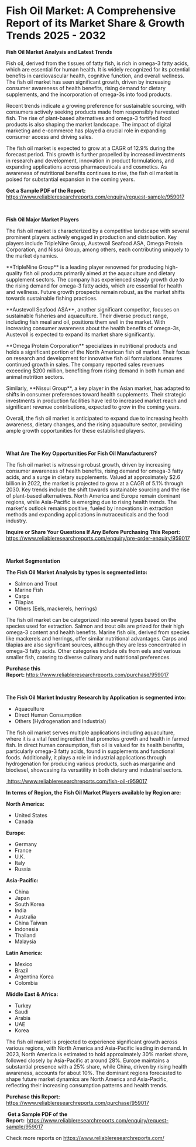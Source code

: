 <p><h1>Fish Oil Market: A Comprehensive Report of its Market Share & Growth Trends 2025 - 2032</h1></p><p><strong>Fish Oil Market Analysis and Latest Trends</strong></p>
<p><p>Fish oil, derived from the tissues of fatty fish, is rich in omega-3 fatty acids, which are essential for human health. It is widely recognized for its potential benefits in cardiovascular health, cognitive function, and overall wellness. The fish oil market has seen significant growth, driven by increasing consumer awareness of health benefits, rising demand for dietary supplements, and the incorporation of omega-3s into food products.</p><p>Recent trends indicate a growing preference for sustainable sourcing, with consumers actively seeking products made from responsibly harvested fish. The rise of plant-based alternatives and omega-3 fortified food products is also shaping the market landscape. The impact of digital marketing and e-commerce has played a crucial role in expanding consumer access and driving sales.</p><p>The fish oil market is expected to grow at a CAGR of 12.9% during the forecast period. This growth is further propelled by increased investments in research and development, innovation in product formulations, and expanding applications across pharmaceuticals and cosmetics. As awareness of nutritional benefits continues to rise, the fish oil market is poised for substantial expansion in the coming years.</p></p>
<p><strong>Get a Sample PDF of the Report:&nbsp;</strong> <a href="https://www.reliableresearchreports.com/enquiry/request-sample/959017?utm_campaign=3054&utm_medium=2&utm_source=Github&utm_content=ia&utm_term=08032025&utm_id=fish-oil">https://www.reliableresearchreports.com/enquiry/request-sample/959017</a></p>
<p>&nbsp;</p>
<p><strong>Fish Oil Major Market Players</strong></p>
<p><p>The fish oil market is characterized by a competitive landscape with several prominent players actively engaged in production and distribution. Key players include TripleNine Group, Austevoll Seafood ASA, Omega Protein Corporation, and Nissui Group, among others, each contributing uniquely to the market dynamics.</p><p>**TripleNine Group** is a leading player renowned for producing high-quality fish oil products primarily aimed at the aquaculture and dietary supplement sectors. The company has experienced steady growth due to the rising demand for omega-3 fatty acids, which are essential for health and wellness. Future growth prospects remain robust, as the market shifts towards sustainable fishing practices.</p><p>**Austevoll Seafood ASA**, another significant competitor, focuses on sustainable fisheries and aquaculture. Their diverse product range, including fish meal and oil, positions them well in the market. With increasing consumer awareness about the health benefits of omega-3s, Austevoll is expected to expand its market share significantly.</p><p>**Omega Protein Corporation** specializes in nutritional products and holds a significant portion of the North American fish oil market. Their focus on research and development for innovative fish oil formulations ensures continued growth in sales. The company reported sales revenues exceeding $200 million, benefiting from rising demand in both human and animal nutrition sectors.</p><p>Similarly, **Nissui Group**, a key player in the Asian market, has adapted to shifts in consumer preferences toward health supplements. Their strategic investments in production facilities have led to increased market reach and significant revenue contributions, expected to grow in the coming years.</p><p>Overall, the fish oil market is anticipated to expand due to increasing health awareness, dietary changes, and the rising aquaculture sector, providing ample growth opportunities for these established players.</p></p>
<p>&nbsp;</p>
<p><strong>What Are The Key Opportunities For Fish Oil Manufacturers?</strong></p>
<p><p>The fish oil market is witnessing robust growth, driven by increasing consumer awareness of health benefits, rising demand for omega-3 fatty acids, and a surge in dietary supplements. Valued at approximately $2.6 billion in 2022, the market is projected to grow at a CAGR of 5.1% through 2030. Key trends include the shift towards sustainable sourcing and the rise of plant-based alternatives. North America and Europe remain dominant regions, while Asia-Pacific is emerging due to rising health trends. The market's outlook remains positive, fueled by innovations in extraction methods and expanding applications in nutraceuticals and the food industry.</p></p>
<p><strong>Inquire or Share Your Questions If Any Before Purchasing This Report:</strong> <a href="https://www.reliableresearchreports.com/enquiry/pre-order-enquiry/959017?utm_campaign=3054&utm_medium=2&utm_source=Github&utm_content=ia&utm_term=08032025&utm_id=fish-oil">https://www.reliableresearchreports.com/enquiry/pre-order-enquiry/959017</a></p>
<p>&nbsp;</p>
<p><strong>Market Segmentation</strong></p>
<p><strong>The Fish Oil Market Analysis by types is segmented into:</strong></p>
<p><ul><li>Salmon and Trout</li><li>Marine Fish</li><li>Carps</li><li>Tilapias</li><li>Others (Eels, mackerels, herrings)</li></ul></p>
<p><p>The fish oil market can be categorized into several types based on the species used for extraction. Salmon and trout oils are prized for their high omega-3 content and health benefits. Marine fish oils, derived from species like mackerels and herrings, offer similar nutritional advantages. Carps and tilapias are also significant sources, although they are less concentrated in omega-3 fatty acids. Other categories include oils from eels and various smaller fish, catering to diverse culinary and nutritional preferences.</p></p>
<p><strong>Purchase this Report:&nbsp;</strong><a href="https://www.reliableresearchreports.com/purchase/959017?utm_campaign=3054&utm_medium=2&utm_source=Github&utm_content=ia&utm_term=08032025&utm_id=fish-oil">https://www.reliableresearchreports.com/purchase/959017</a></p>
<p>&nbsp;</p>
<p><strong>The Fish Oil Market Industry Research by Application is segmented into:</strong></p>
<p><ul><li>Aquaculture</li><li>Direct Human Consumption</li><li>Others (Hydrogenation and Industrial)</li></ul></p>
<p><p>The fish oil market serves multiple applications including aquaculture, where it is a vital feed ingredient that promotes growth and health in farmed fish. In direct human consumption, fish oil is valued for its health benefits, particularly omega-3 fatty acids, found in supplements and functional foods. Additionally, it plays a role in industrial applications through hydrogenation for producing various products, such as margarine and biodiesel, showcasing its versatility in both dietary and industrial sectors.</p></p>
<p><a href="https://www.reliableresearchreports.com/fish-oil-r959017?utm_campaign=3054&utm_medium=2&utm_source=Github&utm_content=ia&utm_term=08032025&utm_id=fish-oil">&nbsp;https://www.reliableresearchreports.com/fish-oil-r959017</a></p>
<p><strong>In terms of Region, the Fish Oil Market Players available by Region are:</strong></p>
<p>
    <p> <strong> North America: </strong>
        <ul>
            <li>United States</li>
            <li>Canada</li>
        </ul>
        </p> 
    <p> <strong> Europe: </strong>
        <ul>
            <li>Germany</li>
            <li>France</li>
            <li>U.K.</li>
            <li>Italy</li>
            <li>Russia</li>
        </ul>
        </p> 
    <p> <strong> Asia-Pacific: </strong>
        <ul>
            <li>China</li>
            <li>Japan</li>
            <li>South Korea</li>
            <li>India</li>
            <li>Australia</li>
            <li>China Taiwan</li>
            <li>Indonesia</li>
            <li>Thailand</li>
            <li>Malaysia</li>
        </ul>
        </p> 
    <p> <strong> Latin America: </strong>
        <ul>
            <li>Mexico</li>
            <li>Brazil</li>
            <li>Argentina Korea</li>
            <li>Colombia</li>
        </ul>
        </p> 
    <p> <strong> Middle East & Africa: </strong>
        <ul>
            <li>Turkey</li>
            <li>Saudi</li>
            <li>Arabia</li>
            <li>UAE</li>
            <li>Korea</li>
        </ul>
    </p>
    </p>
<p><p>The fish oil market is projected to experience significant growth across various regions, with North America and Asia-Pacific leading in demand. In 2023, North America is estimated to hold approximately 30% market share, followed closely by Asia-Pacific at around 28%. Europe maintains a substantial presence with a 25% share, while China, driven by rising health awareness, accounts for about 10%. The dominant regions forecasted to shape future market dynamics are North America and Asia-Pacific, reflecting their increasing consumption patterns and health trends.</p></p>
<p><strong>Purchase this Report: </strong><a href="https://www.reliableresearchreports.com/purchase/959017?utm_campaign=3054&utm_medium=2&utm_source=Github&utm_content=ia&utm_term=08032025&utm_id=fish-oil">https://www.reliableresearchreports.com/purchase/959017</a></p>
<p>&nbsp;<strong>Get a Sample PDF of the Report:&nbsp;&nbsp;</strong><a href="https://www.reliableresearchreports.com/enquiry/request-sample/959017?utm_campaign=3054&utm_medium=2&utm_source=Github&utm_content=ia&utm_term=08032025&utm_id=fish-oil">https://www.reliableresearchreports.com/enquiry/request-sample/959017</a></p>
<p><strong></strong></p>
<p>Check more reports on <a href="https://www.reliableresearchreports.com/?utm_campaign=3054&utm_medium=2&utm_source=Github&utm_content=ia&utm_term=08032025&utm_id=fish-oil">https://www.reliableresearchreports.com/</a></p>